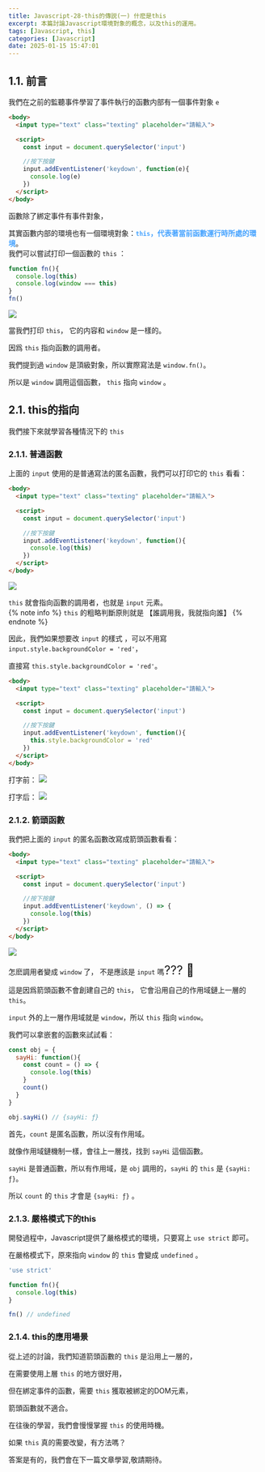 ```yaml
---
title: Javascript-28-this的傳説(一) 什麽是this
excerpt: 本篇討論Javascript環境對象的概念，以及this的運用。
tags: [Javascript, this] 
categories: [Javascript]
date: 2025-01-15 15:47:01
---
```


## 1.1. 前言
我們在之前的監聽事件學習了事件執行的函數内部有一個事件對象 `e`

```html
<body>
  <input type="text" class="texting" placeholder="請輸入">

  <script>
    const input = document.querySelector('input')

    //按下按鍵
    input.addEventListener('keydown', function(e){
      console.log(e)
    })
  </script>
</body>
```

函數除了綁定事件有事件對象，

其實函數内部的環境也有一個環境對象：<font color="#46A3FF">**`this`，代表著當前函數運行時所處的環境**</font>。
<br>
我們可以嘗試打印一個函數的 `this` ：

```javascript
function fn(){
  console.log(this)
  console.log(window === this)
}
fn()
```

![](/img/JS/JS-27-1.png) 

當我們打印 `this`， 它的内容和 `window` 是一樣的。

因爲 `this` 指向函數的調用者。

我們提到過 `window` 是頂級對象，所以實際寫法是 `window.fn()`。

所以是 `window` 調用這個函數， `this` 指向 `window` 。
<br>

## 2.1. this的指向
我們接下來就學習各種情況下的 `this`

### 2.1.1. 普通函數
上面的 `input` 使用的是普通寫法的匿名函數，我們可以打印它的 `this` 看看：

```html
<body>
  <input type="text" class="texting" placeholder="請輸入">

  <script>
    const input = document.querySelector('input')

    //按下按鍵
    input.addEventListener('keydown', function(){
      console.log(this)
    })
  </script>
</body>
```

![](/img/JS/JS-27-2.png) 

`this` 就會指向函數的調用者，也就是 `input` 元素。
<br>
{% note info %}
`this` 的粗略判斷原則就是 【誰調用我，我就指向誰】 
{% endnote %}
<br>

因此，我們如果想要改 `input` 的樣式 ，可以不用寫 `input.style.backgroundColor = 'red'`，

直接寫 `this.style.backgroundColor = 'red'`。

```html
<body>
  <input type="text" class="texting" placeholder="請輸入">

  <script>
    const input = document.querySelector('input')

    //按下按鍵
    input.addEventListener('keydown', function(){
      this.style.backgroundColor = 'red'
    })
  </script>
</body>
```
打字前：
![](/img/JS/JS-27-3.png) 
<br>

打字后：
![](/img/JS/JS-27-4.png) 
<br>

### 2.1.2. 箭頭函數
我們把上面的 `input` 的匿名函數改寫成箭頭函數看看：
```html
<body>
  <input type="text" class="texting" placeholder="請輸入">

  <script>
    const input = document.querySelector('input')

    //按下按鍵
    input.addEventListener('keydown', () => {
      console.log(this)
    })
  </script>
</body>
```

![](/img/JS/JS-27-5.png) 

怎麽調用者變成 `window` 了， 不是應該是 `input` 嗎<font size="5">??? 🧐</font> 
<br>

這是因爲箭頭函數不會創建自己的 `this`， 它會沿用自己的作用域鏈上一層的 `this`。

`input` 外的上一層作用域就是 `window`，所以 `this` 指向 `window`。
<br>

我們可以拿嵌套的函數來試試看：
```javascript
const obj = {
  sayHi: function(){
    const count = () => {
      console.log(this)
    }
    count()
  }
}

obj.sayHi() // {sayHi: ƒ}
```

首先，`count` 是匿名函數，所以沒有作用域。

就像作用域鏈機制一樣，會往上一層找，找到 `sayHi` 這個函數。

`sayHi` 是普通函數，所以有作用域，是 `obj` 調用的，`sayHi` 的 `this` 是 `{sayHi: ƒ}`。

所以 `count` 的 `this` 才會是 `{sayHi: ƒ}` 。


### 2.1.3. 嚴格模式下的this
開發過程中，Javascript提供了嚴格模式的環境，只要寫上 `use strict` 即可。

在嚴格模式下，原來指向 `window` 的 `this` 會變成 `undefined` 。

```javascript
'use strict'

function fn(){
  console.log(this)
}

fn() // undefined
```

### 2.1.4. this的應用場景
從上述的討論，我們知道箭頭函數的 `this` 是沿用上一層的，

在需要使用上層 `this` 的地方很好用，

但在綁定事件的函數，需要 `this` 獲取被綁定的DOM元素，

箭頭函數就不適合。

在往後的學習，我們會慢慢掌握 `this` 的使用時機。
<br>

如果 `this` 真的需要改變，有方法嗎？

答案是有的，我們會在下一篇文章學習,敬請期待。
<br>
